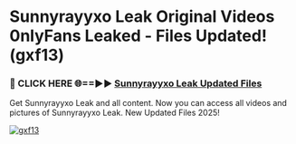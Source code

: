 # Sunnyrayyxo Leak Original Videos 0nlyFans Leaked - Files Updated! (gxf13)

<h3>🔴 CLICK HERE 🌐==►► <a href="https://tinyurl.com/2wckxsce" rel="nofollow">Sunnyrayyxo Leak Updated Files</a></h3>

Get Sunnyrayyxo Leak and all content. Now you can access all videos and pictures of Sunnyrayyxo Leak. New Updated Files 2025!

[![gxf13](https://i.imgur.com/AFduVYN.gif)](https://tinyurl.com/2wckxsce)
